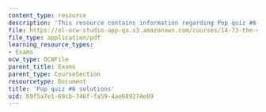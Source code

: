 ```yaml
---
content_type: resource
description: 'This resource contains information regarding Pop quiz #6 solutions'
file: https://ol-ocw-studio-app-qa.s3.amazonaws.com/courses/14-73-the-challenge-of-world-poverty-spring-2011/69f5a7e169cb746ffa594ae689274e09_MIT14_73S11_quiz6_sol.pdf
file_type: application/pdf
learning_resource_types:
- Exams
ocw_type: OCWFile
parent_title: Exams
parent_type: CourseSection
resourcetype: Document
title: 'Pop quiz #6 solutions'
uid: 69f5a7e1-69cb-746f-fa59-4ae689274e09
---
```

